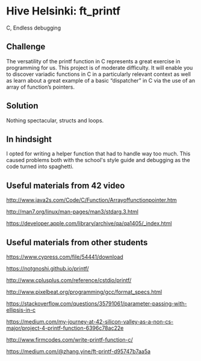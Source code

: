 # Hive Helsinki: ft_printf
C, Endless debugging

## Challenge
The versatility of the printf function in C represents a great exercise in programming for us. This project is of moderate difficulty. It will enable you to discover variadic functions in C in a particularly relevant context as well as learn about a great example of a basic “dispatcher” in C via the use of an array of function’s pointers.

## Solution
Nothing spectacular, structs and loops.

## In hindsight
I opted for writing a helper function that had to handle way too much. This caused problems both with the school's style guide and debugging as the code turned into spaghetti.

## Useful materials from 42 video

http://www.java2s.com/Code/C/Function/Arrayoffunctionpointer.htm

http://man7.org/linux/man-pages/man3/stdarg.3.html

https://developer.apple.com/library/archive/qa/qa1405/_index.html

## Useful materials from other students

https://www.cypress.com/file/54441/download

https://notgnoshi.github.io/printf/

http://www.cplusplus.com/reference/cstdio/printf/

http://www.pixelbeat.org/programming/gcc/format_specs.html

https://stackoverflow.com/questions/35791061/parameter-passing-with-ellipsis-in-c

https://medium.com/my-journey-at-42-silicon-valley-as-a-non-cs-major/project-4-printf-function-6396c78ac22e

http://www.firmcodes.com/write-printf-function-c/

https://medium.com/@zhang.yine/ft-printf-d95747b7aa5a
